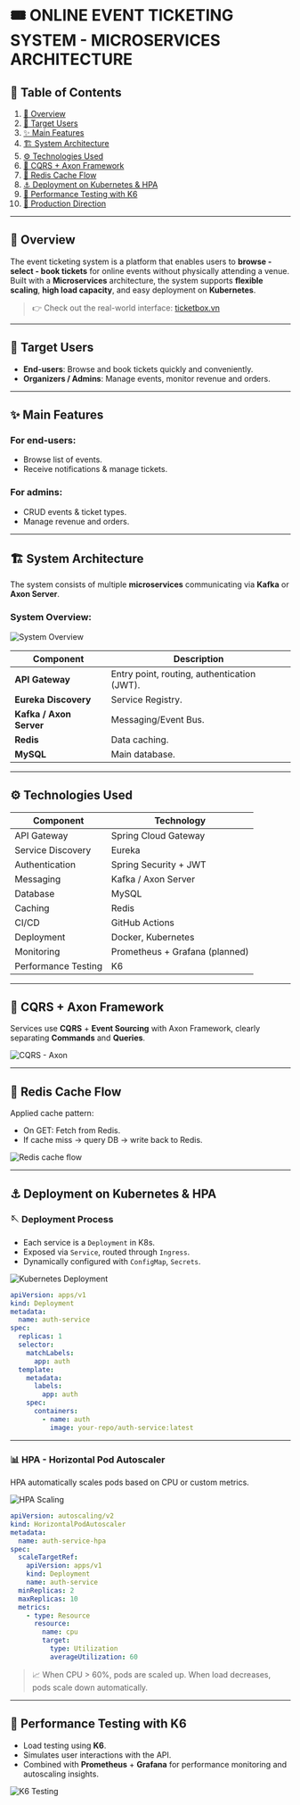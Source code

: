 # 🎟️ ONLINE EVENT TICKETING SYSTEM - MICROSERVICES ARCHITECTURE

## 📖 Table of Contents

1. [🦩 Overview](#-overview)
2. [👥 Target Users](#-target-users)
3. [✨ Main Features](#-main-features)
4. [🏗️ System Architecture](#-system-architecture)
5. [⚙️ Technologies Used](#-technologies-used)
6. [🧠 CQRS + Axon Framework](#-cqrs--axon-framework)
7. [🚀 Redis Cache Flow](#-redis-cache-flow)
8. [⚓️ Deployment on Kubernetes & HPA](#-deployment-on-kubernetes--hpa)
9. [🧪 Performance Testing with K6](#-performance-testing-with-k6)
10. [📌 Production Direction](#-production-direction)

---

## 🦩 Overview

The event ticketing system is a platform that enables users to **browse - select - book tickets** for online events without physically attending a venue.  
Built with a **Microservices** architecture, the system supports **flexible scaling**, **high load capacity**, and easy deployment on **Kubernetes**.

> 👉 Check out the real-world interface: [ticketbox.vn](https://ticketbox.vn/)

---

## 👥 Target Users

- **End-users**: Browse and book tickets quickly and conveniently.
- **Organizers / Admins**: Manage events, monitor revenue and orders.

---

## ✨ Main Features

### For end-users:

- Browse list of events.
- Receive notifications & manage tickets.

### For admins:

- CRUD events & ticket types.
- Manage revenue and orders.

---

## 🏗️ System Architecture

The system consists of multiple **microservices** communicating via **Kafka** or **Axon Server**.

### System Overview:

![System Overview](../images/architecture/overview.png)

| Component             | Description                                  |
| ---------------------|----------------------------------------------|
| **API Gateway**       | Entry point, routing, authentication (JWT). |
| **Eureka Discovery**  | Service Registry.                            |
| **Kafka / Axon Server** | Messaging/Event Bus.                      |
| **Redis**             | Data caching.                                |
| **MySQL**             | Main database.                               |

---

## ⚙️ Technologies Used

| Component          | Technology                     |
|--------------------|--------------------------------|
| API Gateway         | Spring Cloud Gateway           |
| Service Discovery   | Eureka                         |
| Authentication      | Spring Security + JWT          |
| Messaging           | Kafka / Axon Server            |
| Database            | MySQL                          |
| Caching             | Redis                          |
| CI/CD               | GitHub Actions                 |
| Deployment          | Docker, Kubernetes             |
| Monitoring          | Prometheus + Grafana (planned) |
| Performance Testing | K6                             |

---

## 🧠 CQRS + Axon Framework

Services use **CQRS** + **Event Sourcing** with Axon Framework, clearly separating **Commands** and **Queries**.

![CQRS - Axon](../images/architecture/cqrs-axon.png)

---

## 🚀 Redis Cache Flow

Applied cache pattern:

- On GET: Fetch from Redis.
- If cache miss → query DB → write back to Redis.

![Redis cache flow](../images/architecture/redis-cache-flow.png)

---

## ⚓️ Deployment on Kubernetes & HPA

### 🪡 Deployment Process

- Each service is a `Deployment` in K8s.
- Exposed via `Service`, routed through `Ingress`.
- Dynamically configured with `ConfigMap`, `Secrets`.

![Kubernetes Deployment](../images/k8s/k8s-deploy.png)

```yaml
apiVersion: apps/v1
kind: Deployment
metadata:
  name: auth-service
spec:
  replicas: 1
  selector:
    matchLabels:
      app: auth
  template:
    metadata:
      labels:
        app: auth
    spec:
      containers:
        - name: auth
          image: your-repo/auth-service:latest
```

---

### 📊 HPA - Horizontal Pod Autoscaler

HPA automatically scales pods based on CPU or custom metrics.

![HPA Scaling](../images/k8s/hpa-scaling.png)

```yaml
apiVersion: autoscaling/v2
kind: HorizontalPodAutoscaler
metadata:
  name: auth-service-hpa
spec:
  scaleTargetRef:
    apiVersion: apps/v1
    kind: Deployment
    name: auth-service
  minReplicas: 2
  maxReplicas: 10
  metrics:
    - type: Resource
      resource:
        name: cpu
        target:
          type: Utilization
          averageUtilization: 60
```

> 📈 When CPU > 60%, pods are scaled up. When load decreases, pods scale down automatically.

---

## 🧪 Performance Testing with K6

- Load testing using **K6**.
- Simulates user interactions with the API.
- Combined with **Prometheus** + **Grafana** for performance monitoring and autoscaling insights.

![K6 Testing](../images/test/k6-testing.png)
